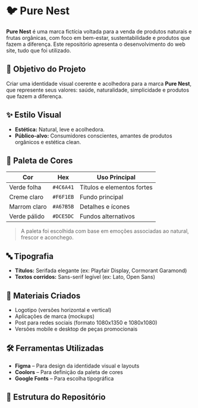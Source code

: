 # 🐦 Pure Nest

**Pure Nest** é uma marca fictícia voltada para a venda de produtos naturais e frutas orgânicas, com foco em bem-estar, sustentabilidade e produtos que fazem a diferença. Este repositório apresenta o desenvolvimento do web site, tudo que foi utilizado. 

## 🌱 Objetivo do Projeto

Criar uma identidade visual coerente e acolhedora para a marca **Pure Nest**, que represente seus valores: saúde, naturalidade, simplicidade e produtos que fazem a diferença.

## ✨ Estilo Visual

- **Estética:** Natural, leve e acolhedora.
- **Público-alvo:** Consumidores conscientes, amantes de produtos orgânicos e estética clean.

## 🎨 Paleta de Cores

| Cor       | Hex       | Uso Principal         |
|-----------|-----------|------------------------|
| Verde folha | `#4C6A41` | Títulos e elementos fortes |
| Creme claro | `#F6F1EB` | Fundo principal        |
| Marrom claro | `#A67B5B` | Detalhes e ícones     |
| Verde pálido | `#DCE5DC` | Fundos alternativos   |

> A paleta foi escolhida com base em emoções associadas ao natural, frescor e aconchego.

## 🔤 Tipografia

- **Títulos:** Serifada elegante (ex: Playfair Display, Cormorant Garamond)
- **Textos corridos:** Sans-serif legível (ex: Lato, Open Sans)

## 📐 Materiais Criados

- Logotipo (versões horizontal e vertical)
- Aplicações de marca (mockups)
- Post para redes sociais (formato 1080x1350 e 1080x1080)
- Versões mobile e desktop de peças promocionais

## 🛠️ Ferramentas Utilizadas

- **Figma** – Para design da identidade visual e layouts
- **Coolors** – Para definição da paleta de cores
- **Google Fonts** – Para escolha tipográfica

## 📁 Estrutura do Repositório

